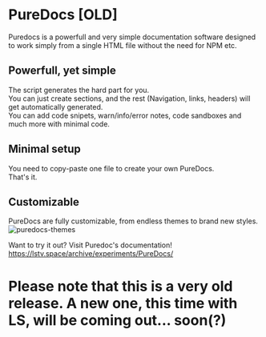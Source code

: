 # PureDocs [OLD]
Puredocs is a powerfull and very simple documentation software designed to work simply from a single HTML file without the need for NPM etc.

## Powerfull, yet simple
The script generates the hard part for you.<br>
You can just create sections, and the rest (Navigation, links, headers) will get automatically generated.<br>
You can add code snipets, warn/info/error notes, code sandboxes and much more with minimal code.

## Minimal setup
You need to copy-paste one file to create your own PureDocs.<br>That's it.

## Customizable
PureDocs are fully customizable, from endless themes to brand new styles.
![puredocs-themes](https://user-images.githubusercontent.com/62482747/151216590-a00c022b-8680-4bc8-88b7-b45305e4e88f.png)

Want to try it out? Visit Puredoc's documentation!
https://lstv.space/archive/experiments/PureDocs/

# Please note that this is a very old release. A new one, this time with LS, will be coming out... soon(?)
